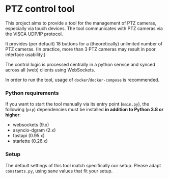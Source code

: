 # PTZ control tool

This project aims to provide a tool for the management of PTZ cameras, especially via touch devices.
The tool communicates with PTZ cameras via the VISCA UDP/IP protocol.

It provides (per default) 18 buttons for a (theoretically) unlimited number of PTZ cameras.
(In practice, more than 3 PTZ cameras may result in poor interface usability.)

The control logic is processed centrally in a python service and synced across all (web) clients using WebSockets.

In order to run the tool, usage of `docker`/`docker-compose` is recommended.

### Python requirements

If you want to start the tool manually via its entry point (`main.py`),
the following (`pip`) dependencies must be installed **in addition to Python 3.8 or higher**:

- websockets (9.x)
- asyncio-dgram (2.x)
- fastapi (0.95.x)
- starlette (0.26.x)

### Setup

The default settings of this tool match specifically our setup.
Please adapt `constants.py`, using sane values that fit your setup.